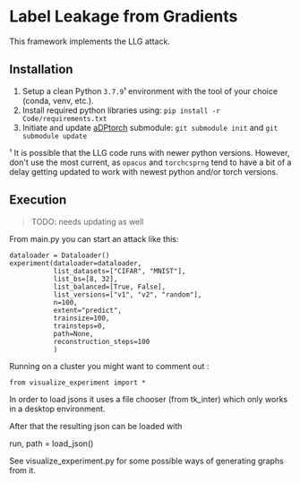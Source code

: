 # Label Leakage from Gradients

This framework implements the LLG attack.

## Installation

1. Setup a clean Python `3.7.9`¹ environment with the tool of your choice (conda, venv, etc.).
2. Install required python libraries using: `pip install -r Code/requirements.txt`
3. Initiate and update [aDPtorch](https://github.com/tklab-tud/aDPtorch) submodule: `git submodule init` and `git submodule update`

¹ It is possible that the LLG code runs with newer python versions. However, don't use the most current, as `opacus` and `torchcsprng` tend to have a bit of a delay getting updated to work with newest python and/or torch versions.

## Execution

> TODO: needs updating as well

From main.py you can start an attack like this:


    dataloader = Dataloader()
    experiment(dataloader=dataloader,
               list_datasets=["CIFAR", "MNIST"],
               list_bs=[8, 32],
               list_balanced=[True, False],
               list_versions=["v1", "v2", "random"],
               n=100,
               extent="predict",
               trainsize=100,
               trainsteps=0,
               path=None,
               reconstruction_steps=100
               )

Running on a cluster you might want to comment out :

    from visualize_experiment import *

In order to load jsons it uses a file chooser (from tk_inter) which only works in a desktop environment.

After that the resulting json can be loaded with

run, path = load_json()

See visualize_experiment.py for some possible ways of generating graphs from it.
